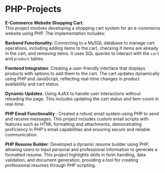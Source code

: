 # PHP-Projects


**E-Commerce Website Shopping Cart**:  
This project involves developing a shopping cart system for an e-commerce website using PHP. The implementation includes:

**Backend Functionality**: Connecting to a MySQL database to manage cart operations, including adding items to the cart, checking if items are already in the cart, and removing items. It uses SQL queries to interact with the `cart` and `product` tables.
  
**Frontend Integration**: Creating a user-friendly interface that displays products with options to add them to the cart. The cart updates dynamically using PHP and JavaScript, reflecting real-time changes in product availability and cart status.

**Dynamic Updates**: Using AJAX to handle user interactions without reloading the page. This includes updating the cart status and item count in real-time.

**PHP Email Functionality** :
Created a robust email system using PHP to send and receive messages. This project includes custom email scripts with features such as HTML formatting and attachments, demonstrating proficiency in PHP's email capabilities and ensuring secure and reliable communication.

**PHP Resume Builder**:
Developed a dynamic resume builder using PHP, allowing users to input personal and professional information to generate a formatted resume. This project highlights skills in form handling, data validation, and document generation, providing a tool for creating professional resumes through PHP scripting.
